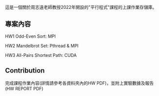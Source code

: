 這是一個關於周志遠老師教授2022年開設的"平行程式"課程的上課作業存儲庫。

專案內容
---

HW1 Odd-Even Sort: MPI

HW2 Mandelbrot Set: Pthread & MPI

HW3 All-Pairs Shortest Path: CUDA


Contribution
---

完成課程作業內容(詳情請參考各資料夾內的HW PDF)，並附上實驗數據及報告(HW REPORT PDF)
